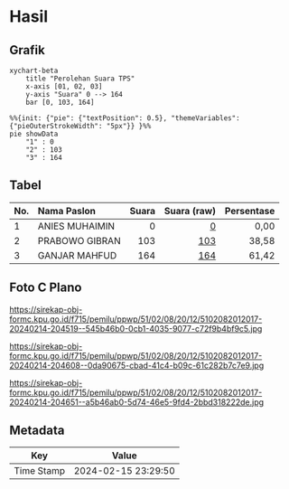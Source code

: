 # Hasil

## Grafik

```mermaid
xychart-beta
    title "Perolehan Suara TPS"
    x-axis [01, 02, 03]
    y-axis "Suara" 0 --> 164
    bar [0, 103, 164]
```

```mermaid
%%{init: {"pie": {"textPosition": 0.5}, "themeVariables": {"pieOuterStrokeWidth": "5px"}} }%%
pie showData
    "1" : 0
    "2" : 103
    "3" : 164
```

## Tabel

| No. | Nama Paslon    | Suara | Suara (raw) | Persentase |
|:--- |:-------------- | -----:| -----------:| ----------:|
| 1   | ANIES MUHAIMIN | 0     | [0][p-1]    | 0,00       |
| 2   | PRABOWO GIBRAN | 103   | [103][p-2]  | 38,58      |
| 3   | GANJAR MAHFUD  | 164   | [164][p-3]  | 61,42      |


[p-1]: https://github.com/gigit-pemilu/pemilu-2024-51-bali/blob/main/pilpres/hitung-suara/sub/51-bali/sub/02-tabanan/sub/08-penebel/sub/2012-senganan/sub/017-tps/sub/paslon-1.txt
[p-2]: https://github.com/gigit-pemilu/pemilu-2024-51-bali/blob/main/pilpres/hitung-suara/sub/51-bali/sub/02-tabanan/sub/08-penebel/sub/2012-senganan/sub/017-tps/sub/paslon-2.txt
[p-3]: https://github.com/gigit-pemilu/pemilu-2024-51-bali/blob/main/pilpres/hitung-suara/sub/51-bali/sub/02-tabanan/sub/08-penebel/sub/2012-senganan/sub/017-tps/sub/paslon-3.txt

## Foto C Plano

https://sirekap-obj-formc.kpu.go.id/f715/pemilu/ppwp/51/02/08/20/12/5102082012017-20240214-204519--545b46b0-0cb1-4035-9077-c72f9b4bf9c5.jpg

https://sirekap-obj-formc.kpu.go.id/f715/pemilu/ppwp/51/02/08/20/12/5102082012017-20240214-204608--0da90675-cbad-41c4-b09c-61c282b7c7e9.jpg

https://sirekap-obj-formc.kpu.go.id/f715/pemilu/ppwp/51/02/08/20/12/5102082012017-20240214-204651--a5b46ab0-5d74-46e5-9fd4-2bbd318222de.jpg


## Metadata

| Key        | Value               |
| ---------- | ------------------- |
| Time Stamp | 2024-02-15 23:29:50 |



